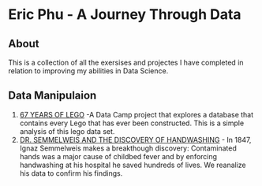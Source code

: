 # Eric Phu - A Journey Through Data
## About
This is a collection of all the exersises and projectes I have completed in relation to improving my abilities in Data Science.

## Data Manipulaion
1. [67 YEARS OF LEGO](https://github.com/phutondog/data_science_portfolio/blob/master/Exploring%2067%20years%20of%20LEGO/Exploring%20Lego.ipynb)
-A Data Camp project that explores a database that contains every Lego that has ever been constructed. This is a simple analysis of this lego data set.
2. [DR. SEMMELWEIS AND THE DISCOVERY OF HANDWASHING](https://github.com/phutondog/data_science_portfolio/blob/master/Dr.%20Semmelweis%20and%20the%20Discovery%20of%20Handwashing/notebook.ipynb) - In 1847, Ignaz Semmelweis makes a breakthough discovery: Contaminated hands was a major cause of childbed fever and by enforcing handwashing at his hospital he saved hundreds of lives. We reanalize his data to confirm his findings.

